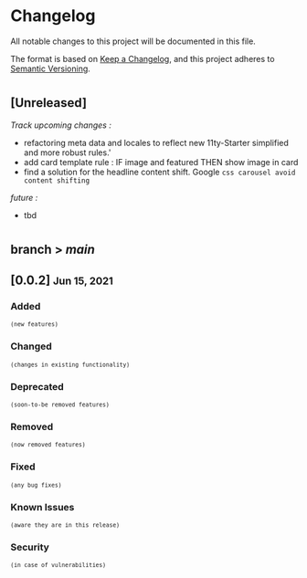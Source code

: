 # Changelog
All notable changes to this project will be documented in this file.

The format is based on [Keep a Changelog](https://keepachangelog.com/en/1.0.0/),
and this project adheres to [Semantic Versioning](https://semver.org/spec/v2.0.0.html).

#

## [Unreleased]
_Track upcoming changes :_

- refactoring meta data and locales to reflect new 11ty-Starter simplified and more robust rules.'
- add card template rule :  IF image and featured THEN show image in card
- find a solution for the headline content shift. Google `css carousel avoid content shifting`

_future :_
- tbd
#

## branch > _main_

## [0.0.2] <small> Jun 15, 2021</small>

### Added 
<small>`(new features)`</small>

### Changed 
<small>`(changes in existing functionality)`</small>


### Deprecated 
<small>`(soon-to-be removed features)`</small>

### Removed 
<small>`(now removed features)`</small>

### Fixed 
<small>`(any bug fixes)`</small>

### Known Issues 
<small>`(aware they are in this release)`</small>

### Security 
<small>`(in case of vulnerabilities)`</small>

# 